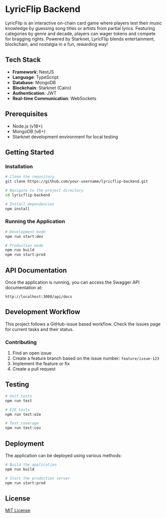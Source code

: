 
# LyricFlip Backend

LyricFlip is an interactive on-chain card game where players test their music knowledge by guessing song titles or artists from partial lyrics. Featuring categories by genre and decade, players can wager tokens and compete for bragging rights. Powered by Starknet, LyricFlip blends entertainment, blockchain, and nostalgia in a fun, rewarding way!

## Tech Stack

- **Framework**: NestJS
- **Language**: TypeScript
- **Database**: MongoDB
- **Blockchain**: Starknet (Cairo)
- **Authentication**: JWT
- **Real-time Communication**: WebSockets

## Prerequisites

- Node.js (v18+)
- MongoDB (v6+)
- Starknet development environment for local testing

## Getting Started

### Installation

```bash
# Clone the repository
git clone https://github.com/your-username/lyricflip-backend.git

# Navigate to the project directory
cd lyricflip-backend

# Install dependencies
npm install
```





### Running the Application

```bash
# Development mode
npm run start:dev

# Production mode
npm run build
npm run start:prod
```

## API Documentation

Once the application is running, you can access the Swagger API documentation at:

```
http://localhost:3000/api/docs
```

## Development Workflow

This project follows a GitHub-issue based workflow. Check the issues page for current tasks and their status.

### Contributing

1. Find an open issue
2. Create a feature branch based on the issue number: `feature/issue-123`
3. Implement the feature or fix
4. Create a pull request

## Testing

```bash
# Unit tests
npm run test

# E2E tests
npm run test:e2e

# Test coverage
npm run test:cov
```

## Deployment

The application can be deployed using various methods:

```bash
# Build the application
npm run build

# Start the production server
npm run start:prod
```

## License

[MIT License](LICENSE)

